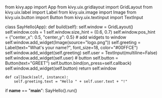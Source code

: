 from kivy.app import App
from kivy.uix.gridlayout import GridLayout
from kivy.uix.label import Label
from kivy.uix.image import Image
from kivy.uix.button import Button
from kivy.uix.textinput import TextInput


class SayHello(App):
    def build(self):
        self.window = GridLayout()
        self.window.cols = 1
        self.window.size_hint = (0.6, 0.7)
        self.window.pos_hint = {"center_x": 0.5, "center_y": 0.5}
        # add widgets to window
        self.window.add_widget(Image(source="logo.png"))
        self.greeting = Label(text="What's your name?", font_size=18, color="#00FFCE")
        self.window.add_widget(self.greeting)
        self.user = TextInput(multiline=False)
        self.window.add_widget(self.user)
        # button
        self.button = Button(text="GREET")
        self.button.bind(on_press=self.callback)
        self.window.add_widget(self.button)
        return self.window

    def callback(self, instance):
        self.greeting.text = "Hello " + self.user.text + "!"


if __name__ == "__main__":
    SayHello().run()


